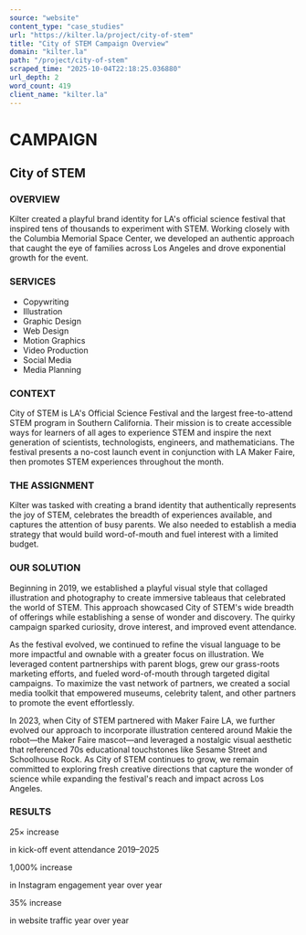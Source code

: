 ```yaml
---
source: "website"
content_type: "case_studies"
url: "https://kilter.la/project/city-of-stem"
title: "City of STEM Campaign Overview"
domain: "kilter.la"
path: "/project/city-of-stem"
scraped_time: "2025-10-04T22:18:25.036880"
url_depth: 2
word_count: 419
client_name: "kilter.la"
---
```


# CAMPAIGN

## City of STEM

### OVERVIEW

Kilter created a playful brand identity for LA's official science festival that inspired tens of thousands to experiment with STEM. Working closely with the Columbia Memorial Space Center, we developed an authentic approach that caught the eye of families across Los Angeles and drove exponential growth for the event.

### SERVICES

*   Copywriting
*   Illustration
*   Graphic Design
*   Web Design  
*   Motion Graphics
*   Video Production
*   Social Media
*   Media Planning

### CONTEXT

City of STEM is LA's Official Science Festival and the largest free-to-attend STEM program in Southern California. Their mission is to create accessible ways for learners of all ages to experience STEM and inspire the next generation of scientists, technologists, engineers, and mathematicians. The festival presents a no-cost launch event in conjunction with LA Maker Faire, then promotes STEM experiences throughout the month.

### THE ASSIGNMENT

Kilter was tasked with creating a brand identity that authentically represents the joy of STEM, celebrates the breadth of experiences available, and captures the attention of busy parents. We also needed to establish a media strategy that would build word-of-mouth and fuel interest with a limited budget.

### OUR SOLUTION

Beginning in 2019, we established a playful visual style that collaged illustration and photography to create immersive tableaus that celebrated the world of STEM. This approach showcased City of STEM's wide breadth of offerings while establishing a sense of wonder and discovery. The quirky campaign sparked curiosity, drove interest, and improved event attendance.

As the festival evolved, we continued to refine the visual language to be more impactful and ownable with a greater focus on illustration. We leveraged content partnerships with parent blogs, grew our grass-roots marketing efforts, and fueled word-of-mouth through targeted digital campaigns. To maximize the vast network of partners, we created a social media toolkit that empowered museums, celebrity talent, and other partners to promote the event effortlessly.

In 2023, when City of STEM partnered with Maker Faire LA, we further evolved our approach to incorporate illustration centered around Makie the robot—the Maker Faire mascot—and leveraged a nostalgic visual aesthetic that referenced 70s educational touchstones like Sesame Street and Schoolhouse Rock. As City of STEM continues to grow, we remain committed to exploring fresh creative directions that capture the wonder of science while expanding the festival's reach and impact across Los Angeles.

### RESULTS

25× increase

in kick-off event attendance 2019–2025

1,000% increase

in Instagram engagement year over year 

35% increase

in website traffic year over year
